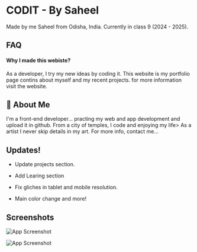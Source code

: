 
# CODIT - By Saheel

Made by me Saheel from Odisha, India. Currently in class 9 (2024 - 2025).
## FAQ
#### Why I made this webiste?

As a developer, I try my new ideas by coding it. This website is my portfolio page contins about myself and my recent projects. for more information visit the website.



## 🚀 About Me
I'm a front-end developer... practing my web and app development and upload it in github. From a city of temples, I code and enjoying my life> As a artist I never skip details in my art. For more info, contact me...


## Updates!

- Update projects section.

- Add Learing section

- Fix gliches in tablet and mobile resolution.

- Main color change and more!


## Screenshots

![App Screenshot](https://i.ibb.co/dZgYZZd/Screenshot-2025-02-01-120247.png)


![App Screenshot](https://i.ibb.co/4GDwM8v/Screenshot-2025-02-01-120217.png)

